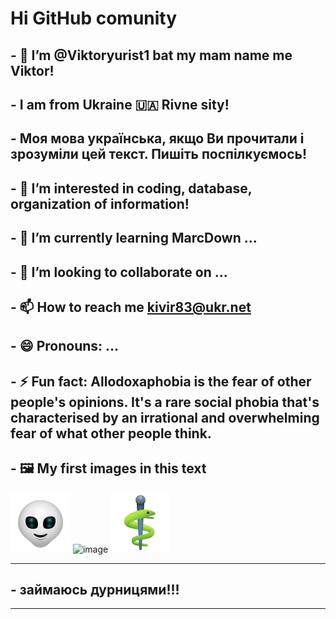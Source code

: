 
# Hi GitHub comunity

## - 👋 I’m @Viktoryurist1 bat my mаm name me Viktor!
## - I am from Ukraine 🇺🇦 Rivne sity!
## - Моя мова українська, якщо Ви прочитали і зрозуміли цей текст. Пишіть поспілкуємось!
## - 👀 I’m interested in coding, database, organization of information!
## - 🌱 I’m currently learning MarcDown ...
## - 💞️ I’m looking to collaborate on ...
## - 📫 How to reach me kivir83@ukr.net
## - 😄 Pronouns: ...
## - ⚡ Fun fact:  Allodoxaphobia is the fear of other people's opinions. It's a rare social phobia that's characterised by an irrational and overwhelming fear of what other people think.
## - 🖼️ My first images in this text
![](IMG_2465.png)
![image](https://github.com/Viktoryurist1/Viktoryurist1/assets/159012136/26c269d8-54fd-4097-8cb1-a077bc4e666c)
![](IMG_2471.png)

 *** 
 ## - займаюсь дурницями!!!
 *** 

<!---
Viktoryurist1/Viktoryurist1 is a ✨ special ✨ repository because its `README.md` (this file) appears on your GitHub profile.
You can click the Preview link to take a look at your changes.
--->
